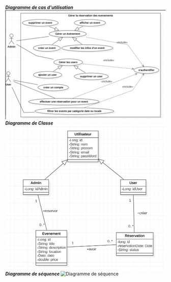 **_Diagramme de cas d'utilisation_**
![Diagramme de cas d'utilisation](/Diagrammes/diagramme%20de%20cas%20d'utilisation.png)
 **_Diagramme de Classe_**
![Diagramme de Classe](/Diagrammes/diagramme%20de%20Classe.png)
**_Diagramme de séquence_**
![Diagramme de séquence](/Diagrammes/Diagramme%20de%20séquence.png)

